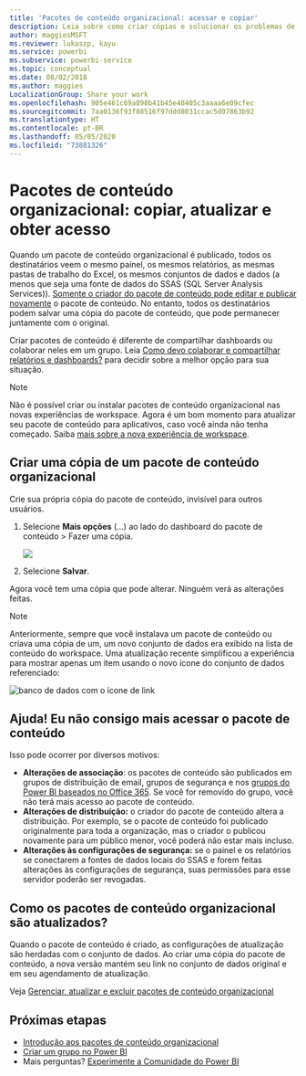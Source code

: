 ```yaml
---
title: 'Pacotes de conteúdo organizacional: acessar e copiar'
description: Leia sobre como criar cópias e solucionar os problemas de acesso aos pacotes de conteúdo organizacional no Power BI
author: maggiesMSFT
ms.reviewer: lukaszp, kayu
ms.service: powerbi
ms.subservice: powerbi-service
ms.topic: conceptual
ms.date: 08/02/2018
ms.author: maggies
LocalizationGroup: Share your work
ms.openlocfilehash: 905e461c69a898b41b45e48405c3aaaa6e09cfec
ms.sourcegitcommit: 7aa0136f93f88516f97ddd8031ccac5d07863b92
ms.translationtype: HT
ms.contentlocale: pt-BR
ms.lasthandoff: 05/05/2020
ms.locfileid: "73881326"
---
```

# <a name="organizational-content-packs-copy-refresh-and-get-access"></a>Pacotes de conteúdo organizacional: copiar, atualizar e obter acesso

Quando um pacote de conteúdo organizacional é publicado, todos os destinatários veem o mesmo painel, os mesmos relatórios, as mesmas pastas de trabalho do Excel, os mesmos conjuntos de dados e dados (a menos que seja uma fonte de dados do SSAS (SQL Server Analysis Services)).  [Somente o criador do pacote de conteúdo pode editar e publicar novamente](service-organizational-content-pack-manage-update-delete.md) o pacote de conteúdo.  No entanto, todos os destinatários podem salvar uma cópia do pacote de conteúdo, que pode permanecer juntamente com o original.

Criar pacotes de conteúdo é diferente de compartilhar dashboards ou colaborar neles em um grupo. Leia [Como devo colaborar e compartilhar relatórios e dashboards?](service-how-to-collaborate-distribute-dashboards-reports.md) para decidir sobre a melhor opção para sua situação.

> [!NOTE]
> Não é possível criar ou instalar pacotes de conteúdo organizacional nas novas experiências de workspace. Agora é um bom momento para atualizar seu pacote de conteúdo para aplicativos, caso você ainda não tenha começado. Saiba [mais sobre a nova experiência de workspace](service-create-the-new-workspaces.md).
>

## <a name="create-a-copy-of-an-organizational-content-pack"></a>Criar uma cópia de um pacote de conteúdo organizacional
Crie sua própria cópia do pacote de conteúdo, invisível para outros usuários.

1. Selecione **Mais opções** (...) ao lado do dashboard do pacote de conteúdo > Fazer uma cópia.

    ![](media/service-organizational-content-pack-copy-refresh-access/power-bi-create-copy-organizational-content-pack.png)
2. Selecione **Salvar**.  

Agora você tem uma cópia que pode alterar. Ninguém verá as alterações feitas.

> [!NOTE]
> Anteriormente, sempre que você instalava um pacote de conteúdo ou criava uma cópia de um, um novo conjunto de dados era exibido na lista de conteúdo do workspace. Uma atualização recente simplificou a experiência para mostrar apenas um item usando o novo ícone do conjunto de dados referenciado:
>
> ![banco de dados com o ícone de link](media/service-organizational-content-pack-copy-refresh-access/power-bi-dataset-reference-icon.png)
>

## <a name="help--i-can-no-longer-access-the-content-pack"></a>Ajuda!  Eu não consigo mais acessar o pacote de conteúdo
Isso pode ocorrer por diversos motivos:

* **Alterações de associação**: os pacotes de conteúdo são publicados em grupos de distribuição de email, grupos de segurança e nos [grupos do Power BI baseados no Office 365](https://support.office.com/article/Create-a-group-in-Office-365-7124dc4c-1de9-40d4-b096-e8add19209e9).  Se você for removido do grupo, você não terá mais acesso ao pacote de conteúdo.
* **Alterações de distribuição:** o criador do pacote de conteúdo altera a distribuição. Por exemplo, se o pacote de conteúdo foi publicado originalmente para toda a organização, mas o criador o publicou novamente para um público menor, você poderá não estar mais incluso.
* **Alterações às configurações de segurança:** se o painel e os relatórios se conectarem a fontes de dados locais do SSAS e forem feitas alterações às configurações de segurança, suas permissões para esse servidor poderão ser revogadas.

## <a name="how-are-organizational-content-packs-refreshed"></a>Como os pacotes de conteúdo organizacional são atualizados?
Quando o pacote de conteúdo é criado, as configurações de atualização são herdadas com o conjunto de dados.  Ao criar uma cópia do pacote de conteúdo, a nova versão mantém seu link no conjunto de dados original e em seu agendamento de atualização.

Veja [Gerenciar, atualizar e excluir pacotes de conteúdo organizacional](service-organizational-content-pack-manage-update-delete.md)

## <a name="next-steps"></a>Próximas etapas
* [Introdução aos pacotes de conteúdo organizacional](service-organizational-content-pack-introduction.md)
* [Criar um grupo no Power BI](service-create-distribute-apps.md)
* Mais perguntas? [Experimente a Comunidade do Power BI](https://community.powerbi.com/)
